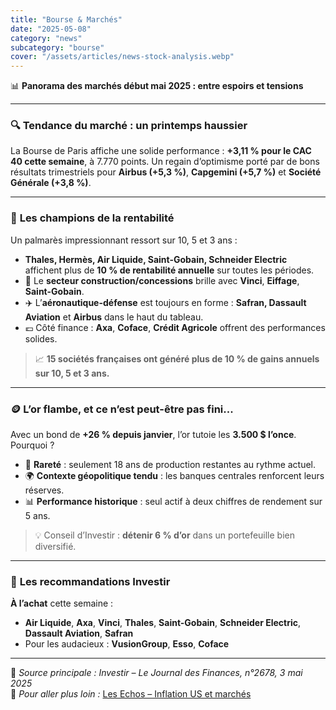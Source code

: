 ```yaml
---
title: "Bourse & Marchés"
date: "2025-05-08"
category: "news"
subcategory: "bourse"
cover: "/assets/articles/news-stock-analysis.webp"
---
```


📊 **Panorama des marchés début mai 2025 : entre espoirs et tensions**

---

### 🔍 **Tendance du marché : un printemps haussier**

La Bourse de Paris affiche une solide performance : **+3,11 % pour le CAC 40 cette semaine**, à 7.770 points. Un regain d’optimisme porté par de bons résultats trimestriels pour **Airbus (+5,3 %)**, **Capgemini (+5,7 %)** et **Société Générale (+3,8 %)**.

---

### 🥇 **Les champions de la rentabilité**

Un palmarès impressionnant ressort sur 10, 5 et 3 ans :

- **Thales, Hermès, Air Liquide, Saint-Gobain, Schneider Electric** affichent plus de **10 % de rentabilité annuelle** sur toutes les périodes.
- 🧱 Le **secteur construction/concessions** brille avec **Vinci**, **Eiffage**, **Saint-Gobain**.
- ✈️ L’**aéronautique-défense** est toujours en forme : **Safran, Dassault Aviation** et **Airbus** dans le haut du tableau.
- 💶 Côté finance : **Axa**, **Coface**, **Crédit Agricole** offrent des performances solides.

> 📈 **15 sociétés françaises ont généré plus de 10 % de gains annuels sur 10, 5 et 3 ans.**

---

### 🪙 **L’or flambe, et ce n’est peut-être pas fini...**

Avec un bond de **+26 % depuis janvier**, l’or tutoie les **3.500 $ l’once**. Pourquoi ?

- 🔐 **Rareté** : seulement 18 ans de production restantes au rythme actuel.
- 🌍 **Contexte géopolitique tendu** : les banques centrales renforcent leurs réserves.
- 📊 **Performance historique** : seul actif à deux chiffres de rendement sur 5 ans.

> 💡 Conseil d’Investir : **détenir 6 % d’or** dans un portefeuille bien diversifié.

---

### 💼 **Les recommandations Investir**

**À l’achat** cette semaine :

- **Air Liquide**, **Axa**, **Vinci**, **Thales**, **Saint-Gobain**, **Schneider Electric**, **Dassault Aviation**, **Safran**
- Pour les audacieux : **VusionGroup**, **Esso**, **Coface**

---

📰 _Source principale :_ *Investir – Le Journal des Finances, n°2678, 3 mai 2025*  
🔗 _Pour aller plus loin :_ [Les Echos – Inflation US et marchés](https://www.lesechos.fr/finance-marches/marches-financiers/le-point-sur-linflation-americaine-et-les-marches-2053512)

